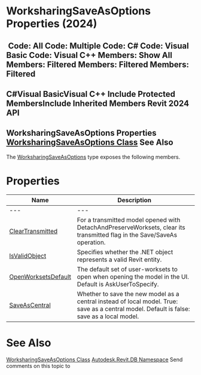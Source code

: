 # WorksharingSaveAsOptions Properties (2024)

﻿
 Code: All Code: Multiple Code: C# Code: Visual Basic Code: Visual C++  Members: Show All Members: Filtered Members: Filtered Members: Filtered   
---  
C#Visual BasicVisual C++
Include Protected MembersInclude Inherited Members
Revit 2024 API  
---  
WorksharingSaveAsOptions Properties  
[WorksharingSaveAsOptions Class](b213ac5b-8453-abb7-9853-4861ce8b189f.md "WorksharingSaveAsOptions Class") See Also  
---  
The [WorksharingSaveAsOptions](b213ac5b-8453-abb7-9853-4861ce8b189f.md "WorksharingSaveAsOptions Class") type exposes the following members.
# Properties
| Name | Description |
| --- | --- |
| --- | --- | --- |
| [ClearTransmitted](0289f8a9-1156-868f-6fcc-5ccf7c38fb23.md "ClearTransmitted Property") | For a transmitted model opened with DetachAndPreserveWorksets, clear its transmitted flag in the Save/SaveAs operation. |
| [IsValidObject](984194d4-ac5b-2b32-9c27-5b31c8956b7e.md "IsValidObject Property") | Specifies whether the .NET object represents a valid Revit entity. |
| [OpenWorksetsDefault](a22a67ee-b8ad-68d4-e055-6dcf69443c0a.md "OpenWorksetsDefault Property") | The default set of user-worksets to open when opening the model in the UI. Default is AskUserToSpecify. |
| [SaveAsCentral](f0b5d969-3e86-b433-e2f8-a01292738c85.md "SaveAsCentral Property") | Whether to save the new model as a central instead of local model. True: save as a central model. Default is false: save as a local model. |

# See Also
[WorksharingSaveAsOptions Class](b213ac5b-8453-abb7-9853-4861ce8b189f.md "WorksharingSaveAsOptions Class")
[Autodesk.Revit.DB Namespace](87546ba7-461b-c646-cbb1-2cb8f5bff8b2.md "Autodesk.Revit.DB Namespace")
Send comments on this topic to 
